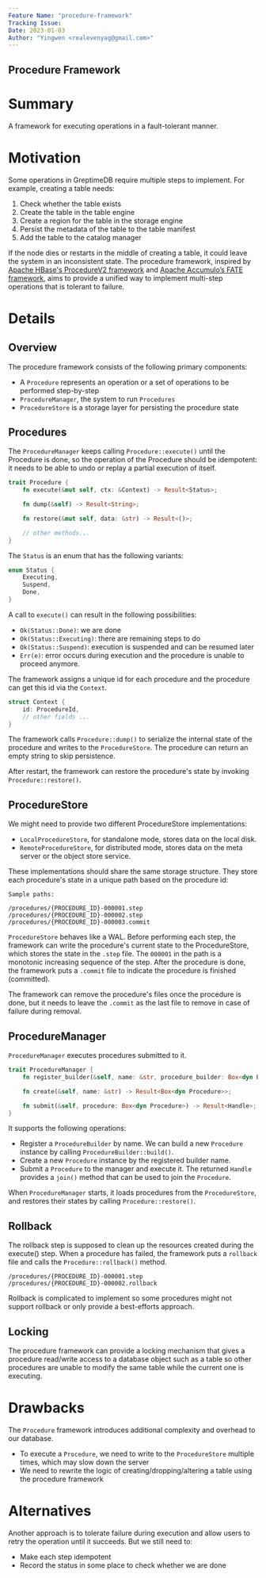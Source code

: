 ```yaml
---
Feature Name: "procedure-framework"
Tracking Issue:
Date: 2023-01-03
Author: "Yingwen <realevenyag@gmail.com>"
---
```


Procedure Framework
----------------------

# Summary
A framework for executing operations in a fault-tolerant manner.

# Motivation
Some operations in GreptimeDB require multiple steps to implement. For example, creating a table needs:
1. Check whether the table exists
2. Create the table in the table engine
  1. Create a region for the table in the storage engine
  2. Persist the metadata of the table to the table manifest
3. Add the table to the catalog manager

If the node dies or restarts in the middle of creating a table, it could leave the system in an inconsistent state. The procedure framework, inspired by [Apache HBase's ProcedureV2 framework](https://github.com/apache/hbase/blob/bfc9fc9605de638785435e404430a9408b99a8d0/src/main/asciidoc/_chapters/pv2.adoc) and [Apache Accumulo’s FATE framework](https://accumulo.apache.org/docs/2.x/administration/fate), aims to provide a unified way to implement multi-step operations that is tolerant to failure.

# Details
## Overview
The procedure framework consists of the following primary components:
- A `Procedure` represents an operation or a set of operations to be performed step-by-step
- `ProcedureManager`, the system to run `Procedures`
- `ProcedureStore` is a storage layer for persisting the procedure state


## Procedures
The `ProcedureManager` keeps calling `Procedure::execute()` until the Procedure is done, so the operation of the Procedure should be idempotent: it needs to be able to undo or replay a partial execution of itself.

```rust
trait Procedure {
    fn execute(&mut self, ctx: &Context) -> Result<Status>;

    fn dump(&self) -> Result<String>;

    fn restore(&mut self, data: &str) -> Result<()>;

    // other methods...
}
```

The `Status` is an enum that has the following variants:
```rust
enum Status {
    Executing,
    Suspend,
    Done,
}
```

A call to `execute()` can result in the following possibilities:
- `Ok(Status::Done)`: we are done
- `Ok(Status::Executing)`: there are remaining steps to do
- `Ok(Status::Suspend)`: execution is suspended and can be resumed later
- `Err(e)`: error occurs during execution and the procedure is unable to proceed anymore.

The framework assigns a unique id for each procedure and the procedure can get this id via the `Context`.

```rust
struct Context {
    id: ProcedureId,
    // other fields ...
}
```

The framework calls `Procedure::dump()` to serialize the internal state of the procedure and writes to the `ProcedureStore`. The procedure can return an empty string to skip persistence.

After restart, the framework can restore the procedure's state by invoking `Procedure::restore()`.

## ProcedureStore
We might need to provide two different ProcedureStore implementations:
- `LocalProcedureStore`, for standalone mode, stores data on the local disk.
- `RemoteProcedureStore`, for distributed mode, stores data on the meta server or the object store service.

These implementations should share the same storage structure. They store each procedure's state in a unique path based on the procedure id:

```
Sample paths:

/procedures/{PROCEDURE_ID}-000001.step
/procedures/{PROCEDURE_ID}-000002.step
/procedures/{PROCEDURE_ID}-000003.commit
```

`ProcedureStore` behaves like a WAL. Before performing each step, the framework can write the procedure's current state to the ProcedureStore, which stores the state in the `.step` file. The `000001` in the path is a monotonic increasing sequence of the step. After the procedure is done, the framework puts a `.commit` file to indicate the procedure is finished (committed).

The framework can remove the procedure's files once the procedure is done, but it needs to leave the `.commit` as the last file to remove in case of failure during removal.

## ProcedureManager
`ProcedureManager` executes procedures submitted to it.

```rust
trait ProcedureManager {
    fn register_builder(&self, name: &str, procedure_builder: Box<dyn ProcedureBuilder>) -> Result<()>;

    fn create(&self, name: &str) -> Result<Box<dyn Procedure>>;

    fn submit(&self, procedure: Box<dyn Procedure>) -> Result<Handle>;
}
```

It supports the following operations:
- Register a `ProcedureBuilder` by name. We can build a new `Procedure` instance by calling `ProcedureBuilder::build()`.
- Create a new `Procedure` instance by the registered builder name.
- Submit a `Procedure` to the manager and execute it. The returned `Handle` provides a `join()` method that can be used to join the `Procedure`.

When `ProcedureManager` starts, it loads procedures from the `ProcedureStore`, and restores their states by calling `Procedure::restore()`.

## Rollback
The rollback step is supposed to clean up the resources created during the execute() step. When a procedure has failed, the framework puts a `rollback` file and calls the `Procedure::rollback()` method.


```text
/procedures/{PROCEDURE_ID}-000001.step
/procedures/{PROCEDURE_ID}-000002.rollback
```

Rollback is complicated to implement so some procedures might not support rollback or only provide a best-efforts approach.

## Locking
The procedure framework can provide a locking mechanism that gives a procedure read/write access to a database object such as a table so other procedures are unable to modify the same table while the current one is executing.

# Drawbacks
The `Procedure` framework introduces additional complexity and overhead to our database.
- To execute a `Procedure`, we need to write to the `ProcedureStore` multiple times, which may slow down the server
- We need to rewrite the logic of creating/dropping/altering a table using the procedure framework

# Alternatives
Another approach is to tolerate failure during execution and allow users to retry the operation until it succeeds. But we still need to:
- Make each step idempotent
- Record the status in some place to check whether we are done
